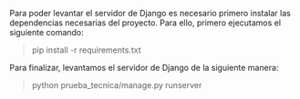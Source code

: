 Para poder levantar el servidor de Django es necesario primero instalar las dependencias necesarias del proyecto.
Para ello, primero ejecutamos el siguiente comando:
> pip install -r requirements.txt

Para finalizar, levantamos el servidor de Django de la siguiente manera:
> python prueba_tecnica/manage.py runserver
